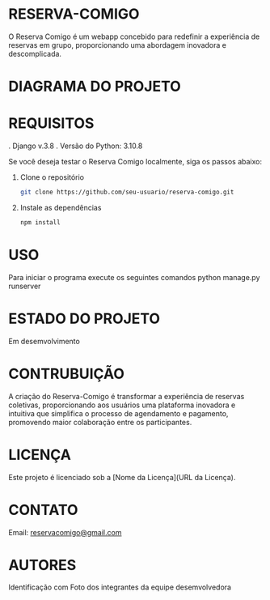 # RESERVA-COMIGO

O Reserva Comigo é um webapp concebido para redefinir a experiência de reservas em grupo, proporcionando uma abordagem inovadora e descomplicada. 

# DIAGRAMA DO PROJETO

# REQUISITOS

. Django v.3.8
. Versão do Python: 3.10.8

Se você deseja testar o Reserva Comigo localmente, siga os passos abaixo:

1. Clone o repositório
    ```bash
    git clone https://github.com/seu-usuario/reserva-comigo.git
    ```

2. Instale as dependências
    ```bash
    npm install
    ```

# USO
Para iniciar o programa execute os seguintes comandos
python manage.py runserver

# ESTADO DO PROJETO

Em desemvolvimento

# CONTRUBUIÇÃO

 A criação do Reserva-Comigo é transformar a experiência de reservas coletivas, proporcionando aos usuários uma plataforma inovadora e intuitiva que simplifica o processo de agendamento e pagamento, promovendo maior colaboração entre os participantes.


# LICENÇA

Este projeto é licenciado sob a [Nome da Licença](URL da Licença).

# CONTATO

Email: reservacomigo@gmail.com

# AUTORES

Identificação com Foto dos integrantes da equipe desemvolvedora
